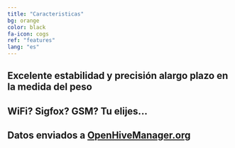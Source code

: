 ```yaml
---
title: "Caracteristicas"
bg: orange
color: black
fa-icon: cogs
ref: "features"
lang: "es"
---
```



## Excelente estabilidad y precisión alargo plazo en la medida del peso
## WiFi? Sigfox? GSM? Tu elijes...
## Datos enviados a [OpenHiveManager.org](https://openhivemanager.org/)

